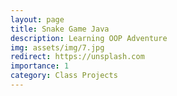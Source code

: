 ```yaml
---
layout: page
title: Snake Game Java
description: Learning OOP Adventure
img: assets/img/7.jpg
redirect: https://unsplash.com
importance: 1
category: Class Projects
---
```


